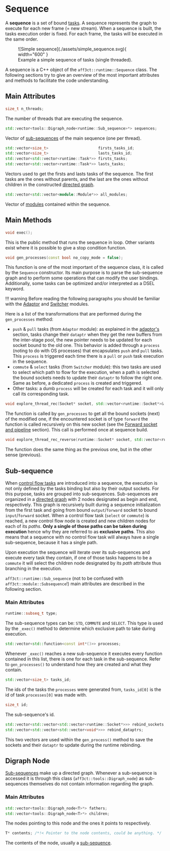 <a name="Sequence"></a>
# Sequence

A **sequence** is a set of bound [tasks](task.md). A sequence represents the 
graph to execute for each new frame (= new stream). When a sequence is built, 
the tasks execution order is fixed. For each frame, the tasks will be executed 
in the same order.

<figure markdown>
  ![Simple sequence](./assets/simple_sequence.svg){ width="600" }
  <figcaption>Example a simple sequence of tasks (single threaded).</figcaption>
</figure>

A sequence is a C++ object of the `aff3ct::runtime::Sequence` class. The 
following sections try to give an overview of the most important attributes and 
methods to facilitate the code understanding.

## Main Attributes 

```cpp 
size_t n_threads;
``` 
The number of threads that are executing the sequence.

```cpp
std::vector<tools::Digraph_node<runtime::Sub_sequence>*> sequences;
```
Vector of [sub-sequences](#Sub-sequence) of the main sequence (one per thread).

```cpp
std::vector<size_t>                      firsts_tasks_id;
std::vector<size_t>                      lasts_tasks_id;
std::vector<std::vector<runtime::Task*>> firsts_tasks;
std::vector<std::vector<runtime::Task*>> lasts_tasks;
```
Vectors used to get the firsts and lasts tasks of the sequence. The first tasks
are the ones without parents, and  the last are the ones without children in the
constructed [directed graph](#Digraph).

```cpp
std::vector<std::vector<module::Module*>> all_modules;
```
Vector of [modules](module.md) contained within the sequence.

## Main Methods

```cpp
void exec();
```
This is the public method that runs the sequence in loop. Other variants exist
where it is possible to give a stop condition function.

```cpp
void gen_processes(const bool no_copy_mode = false);
```
This function is one of the most important of the sequence class, it is called
by the `Sequence` constructor. Its main purpose is to parse the sub-sequence 
graph and to perform some operations that can modify the user bindings. 
Additionally, some tasks can be optimized and/or interpreted as a DSEL keyword. 

!!! warning
    Before reading the following paragraphs you should be familiar with the 
    [Adaptor](pipeline.md#Adaptor) and [Switcher](switcher.md) modules.

Here is a list of the transformations that are performed during the 
`gen_processes` method:

 - `push` & `pull` tasks (from `Adaptor` module): as explained in the 
   [adaptor's](pipeline.md#Adaptor) section, tasks change their `dataptr` when 
   they get the new buffers from the inter-stage pool, the new pointer needs to 
   be updated for each socket bound to the old one. This behavior is added 
   through a `process` (noting to do with OS processes) that encapsulates `push` 
   and `pull` tasks. This `process` is triggered each time there is a `pull` or
   `push` task execution in the sequence.
 - `commute` & `select` tasks (from `Switcher` module): this two tasks are used 
   to select which path to flow for the execution, when a path is selected the 
   bound sockets needs to update their `dataptr` to follow the right one. Same 
   as before, a dedicated `process` is created and triggered.
 - Other tasks: a dumb `process` will be created for each task and it will only 
   call its corresponding task.

```cpp
void explore_thread_rec(Socket* socket, std::vector<runtime::Socket*>& list_fwd);
```
The function is called by `gen_processes` to get all the bound sockets (next) of
the modified one, if the encountered socket is of type `forward` the function is
called recursively on this new socket (see the
[Forward socket and pipeline](socket_fwd.md) section). This call is performed 
once at sequence build.

```cpp
void explore_thread_rec_reverse(runtime::Socket* socket, std::vector<runtime::Socket*>& list_fwd);
```
The function does the same thing as the previous one, but in the other sense
(previous).

<a name="Sub-sequence"></a>
## Sub-sequence

When [control flow tasks](switcher.md) are introduced into a sequence, the
execution is not only defined by the tasks binding but also by their output 
sockets. For this purpose, tasks are grouped into sub-sequences. Sub-sequences 
are organized in a [directed graph](#Digraph) with 2 nodes designated as begin 
and end, respectively. This graph is recursively built during a sequence 
initialization from the first task and going from bound `output`/`forward` 
socket to bound `input`/`forward` socket. When a control flow task (`select` or 
`commute`) is reached, a new control flow node is created and new children nodes 
for each of its *paths*. **Only a single of those paths can be taken during 
execution** hence why they are referred to as **exclusive paths**. This also 
means that a sequence with no control flow task will always have a single 
sub-sequence, because it has a single path.

Upon execution the sequence will iterate over its sub-sequences and execute 
every task they contain, if one of those tasks happens to be a `commute` it will
select the children node designated by its *path* attribute thus branching in
the execution.

`aff3ct::runtime::Sub_sequence` (not to be confused with 
`aff3ct::module::Subsequence`!) main attributes are described in the following
section.

### Main Attributes

```cpp
runtime::subseq_t type;
```
The sub-sequence types can be: `STD`, `COMMUTE` and `SELECT`. This type is used 
by the `_exec()` method to determine which exclusive path to take during 
execution.

```cpp
std::vector<std::function<const int*()>> processes;
```
Whenever `_exec()` reaches a new sub-sequence it executes every function
contained in this list, there is one for each task in the sub-sequence. Refer to
`gen_processes()` to understand how they are created and what they contain.

```cpp
std::vector<size_t> tasks_id;
```
The ids of the tasks the `processes` were generated from, `tasks_id[0]` is the
id of task `processes[0]` was made with.

```cpp
size_t id;
```
The sub-sequence's id.
```cpp
std::vector<std::vector<std::vector<runtime::Socket*>>> rebind_sockets;
std::vector<std::vector<std::vector<void*>>> rebind_dataptrs;
```
This two vectors are used within the `gen_process()` method to save the sockets
and their `dataptr` to update during the runtime rebinding.

<a name="Digraph"></a>
## Digraph Node

[Sub-sequences](#Sub-sequence) make up a directed graph. Whenever a sub-sequence 
is accessed it is through this class (`aff3ct::tools::Digraph_node`) as 
sub-sequences themselves do not contain information regarding the graph.

### Main Attributes

```cpp
std::vector<tools::Digraph_node<T>*> fathers;
std::vector<tools::Digraph_node<T>*> children;
```
The nodes pointing to this node and the ones it points to respectively.

```cpp
T* contents; /*!< Pointer to the node contents, could be anything. */
```
The contents of the node, usually a [sub-sequence](#Sub-sequence).
